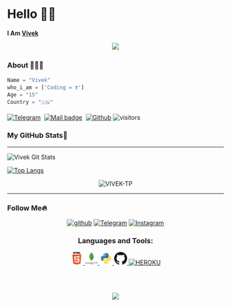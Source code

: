 # Hello 👋🏻

**I Am [Vivek](https://github.com/VIVEK-TP)**


<p align="center">
  <a href="https://github.com/vivek-tp/Vivek-TP/blob/main/117139498-f081c400-adc9-11eb-9aaf-f895a54ecc67.gif">
     <img height="150px" src="https://github.com/vivek-tp/Vivek-TP/blob/main/117139498-f081c400-adc9-11eb-9aaf-f895a54ecc67.gif">
  </a>
</p>

### About 🙋🏻‍♂️
```python
Name = "Vivek"
who_i_am = ['Coding = ❣️']
Age = "15"
Country = "🇮🇳"
```
#### 
[![Telegram](https://img.shields.io/badge/Vivek-003245?style=flat&labelColor=224242&logoColor=white&for-the-badge&logo=telegram)](https://t.me/VivEK_Kerala)&nbsp;
[![Mail badge](https://img.shields.io/badge/Vivek-ff0000?style=style=flat&labelColor=224242&logoColor=white&for-the-badge&logo=gmail)](mailto:vivek.tp@telegmail.com)&nbsp;
[![Github](https://img.shields.io/badge/Github-000000?style=style=flat&labelColor=224242&logoColor=white&for-the-badge&logo=github)](https://github.com/Vivek-TP)
![visitors](https://visitor-badge.laobi.icu/badge?page_id=VIVEK-TP)

### My GitHub Stats💛
---
   
![Vivek Git Stats](https://github-readme-stats.vercel.app/api?username=Vivek-TP&include_all_commits=true&count_private=true&theme=dark)

[![Top Langs](https://github-readme-stats.vercel.app/api/top-langs/?username=Vivek-TP&layout=compact&theme=WHITE)](https://github.com/Vivek-TP)

<p align="center"><img src="https://github-readme-streak-stats.herokuapp.com/?user=vivek-TP&" alt="VIVEK-TP" /></p>

</details>

--- 
 
### Follow Me🔥

<p align="center">
  <a href="https://github.com/VIVEK-TP"><img src="https://img.shields.io/badge/Vivek-ff0000?style=flat&labelColor=224242&logoColor=white&for-the-badge&logo=github" alt="github"></a>
  <a href="https://t.me/Vivek_Kerala"><img src="https://img.shields.io/badge/Vivek-003245?style=flat&labelColor=224242&logoColor=white&for-the-badge&logo=telegram" alt="Telegram"></a>
  <a href="https://instagram.com"><img src="https://img.shields.io/badge/Vivek-660066?style=flat&labelColor=224242&logoColor=white&for-the-badge&logo=instagram" alt="Instagram"></a>
</p>

<h3 align="center">Languages and Tools:</h3>

<p align="center"> <a href="https://www.w3.org/html/" target="_blank"> <img src="https://raw.githubusercontent.com/devicons/devicon/master/icons/html5/html5-original-wordmark.svg" alt="html5" width="30" height="30"/> </a> <a href="https://www.mongodb.com/" target="_blank"> <img src="https://raw.githubusercontent.com/devicons/devicon/master/icons/mongodb/mongodb-original-wordmark.svg" alt="mongodb" width="30" height="30"/> </a> <a href="https://www.python.org" target="_blank"> <img src="https://raw.githubusercontent.com/devicons/devicon/master/icons/python/python-original.svg" alt="python" width="30" height="30"/> </a> <a href="https://github.com" target="_blank"> <img src="https://raw.githubusercontent.com/github/explore/78df643247d429f6cc873026c0622819ad797942/topics/github/github.png" alt="redis" width="30" height="30"/> </a> <a href="https://heroku.com/" target="_blank"> <img src="https://www.nicepng.com/png/full/223-2233246_heroku-logo-salesforce-heroku.png" alt="HEROKU" width="30" height="30"/> </a> </p>
<br />
<br />

<p align="center">
    <img src="https://img.shields.io/badge/THANKS%20FOR-VISITING%20❤-003245?style=flat&labelColor=224242&logoColor=white&for-the-badge&logo=github"/>
</p>





